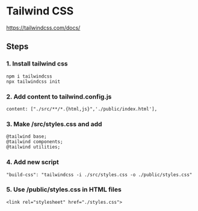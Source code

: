 # Tailwind CSS

https://tailwindcss.com/docs/

## Steps

### 1. Install tailwind css

```
npm i tailwindcss
npx tailwindcss init
```

### 2. Add content to tailwind.config.js

```
content: ["./src/**/*.{html,js}",'./public/index.html'],
```

### 3. Make /src/styles.css and add

```
@tailwind base;
@tailwind components;
@tailwind utilities;
```

### 4. Add new script

```
"build-css": "tailwindcss -i ./src/styles.css -o ./public/styles.css"
```

### 5. Use /public/styles.css in HTML files

```
<link rel="stylesheet" href="./styles.css">
```
